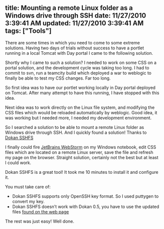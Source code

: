title: Mounting a remote Linux folder as a Windows drive through SSH
date: 11/27/2010 3:39:41 AM
updated: 11/27/2010 3:39:41 AM
tags: ["Tools"]
---
There are some times in which you need to come to some extreme solutions. Having two days of trials without success to have a portlet running in a local Tomcat with Day portal I came to the following solution.

Shortly why I came to such a solution? I needed to work on some CSS on a portal solution, and the development cycle was taking too long. I had to commit to svn, run a teamcity build which deployed a war to weblogic to finally be able to test my CSS changes. Far too long.

So first idea was to have our portlet working locally in Day portal deployed on Tomcat. After many attempt to have this running, I have stopped with this idea.

Next idea was to work directly on the Linux file system, and modifying the CSS files which would be reloaded automatically by weblogic. Good idea, it was working but I needed more, I needed my development environment.

So I searched a solution to be able to mount a remote Linux folder as Windows drive through SSH. And I quickly found a solution! Thanks to [Dokan SSHFS](http://dokan-dev.net/en/download/)

I finally could fire [JetBrains WebStorm](http://www.jetbrains.com/webstorm/) on my Windows notebook, edit CSS files which are located on a remote Linux server, save the file and refresh my page on the browser. Straight solution, certainly not the best but at least I could work.

Dokan SSHFS is a great tool! It took me 10 minutes to install it and configure it.

You must take care of:

*   Dokan SSHFS supports only OpenSSH key format. So I used puttygen to convert my key.
*   Dokan SSHFS doesn’t work with Dokan 0.5, you have to use the updated files [found on the web page](http://dokan-dev.net/en/download/#sshfs)  

The rest was just easy! Well done.

